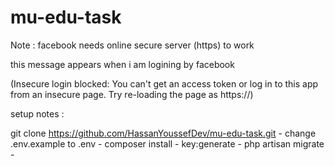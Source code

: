 # mu-edu-task

Note : facebook needs online secure server (https) to work

this message appears when i am logining by facebook

(Insecure login blocked: You can't get an access token or log in to this app from an insecure page. Try re-loading the page as https://)

setup notes :

git clone https://github.com/HassanYoussefDev/mu-edu-task.git  -
change  .env.example to .env    -
composer install    -
key:generate  -
php artisan migrate    -
